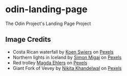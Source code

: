 # odin-landing-page

The Odin Project's Landing Page Project

## Image Credits

- Costa Rican waterfall by [Koen Swiers](https://www.pexels.com/@koen-swiers-9754449/) on [Pexels](https://www.pexels.com/photo/waterfall-blue-water-green-forest-12830802/)
- Northern lights in Iceland by [Simon Migaj](https://www.pexels.com/@simonmigaj/) on [Pexels](https://www.pexels.com/photo/water-falls-1009136/)
- Red trolley [Magda Ehlers](https://www.pexels.com/@magda-ehlers-pexels/) on [Pexels](https://www.pexels.com/photo/red-tram-2548445/)
- Giant Fork of Vevey by [Nikita Khandelwal](https://www.pexels.com/@nikita-khandelwal-178978/) on [Pexels](https://www.pexels.com/photo/gray-stainless-steel-fork-on-water-with-overlooking-mountain-at-daytime-944679/)
